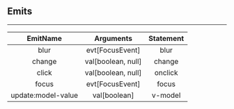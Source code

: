 ## Emits

---         
| EmitName | Arguments | Statement |
|:---:|:---:|:---:|
| blur | evt[FocusEvent] | blur |
| change | val[boolean, null] | change |
| click | val[boolean, null] | onclick |
| focus | evt[FocusEvent] | focus |
| update:model-value | val[boolean] | v-model |
